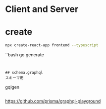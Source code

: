 # Client and Server

# create
```bash
npx create-react-app frontend --typescript
```

``bash
go generate
```


## schema.graphql
スキーマ用

```
gqlgen
```

```
https://github.com/prisma/graphql-playground
```